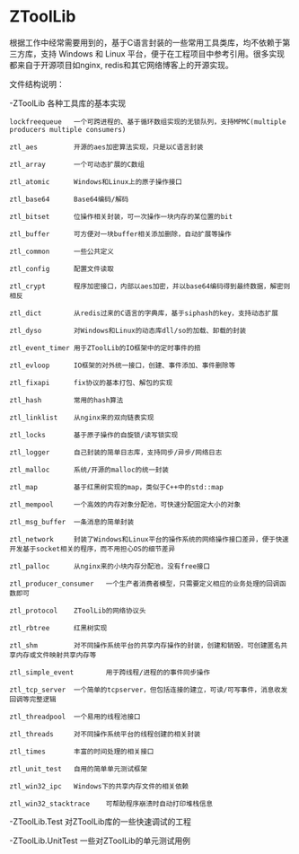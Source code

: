 # ZToolLib
根据工作中经常需要用到的，基于C语言封装的一些常用工具类库，均不依赖于第三方库，支持 Windows 和 Linux 平台，便于在工程项目中参考引用。很多实现都来自于开源项目如nginx, redis和其它网络博客上的开源实现。

文件结构说明：

-ZToolLib 各种工具库的基本实现

    lockfreequeue   一个可跨进程的、基于循环数组实现的无锁队列，支持MPMC(multiple producers multiple consumers)
    
    ztl_aes         开源的aes加密算法实现，只是以C语言封装
    
    ztl_array       一个可动态扩展的C数组
    
    ztl_atomic      Windows和Linux上的原子操作接口
    
    ztl_base64      Base64编码/解码
    
    ztl_bitset      位操作相关封装，可一次操作一块内存的某位置的bit
    
    ztl_buffer      可方便对一块buffer相关添加删除，自动扩展等操作
    
    ztl_common      一些公共定义
    
    ztl_config      配置文件读取
    
    ztl_crypt       程序加密接口，内部以aes加密，并以base64编码得到最终数据，解密则相反
    
    ztl_dict        从redis过来的C语言的字典库，基于siphash的key，支持动态扩展
    
    ztl_dyso        对Windows和Linux的动态库dll/so的加载、卸载的封装
    
    ztl_event_timer 用于ZToolLib的IO框架中的定时事件的掊
    
    ztl_evloop      IO框架的对外统一接口，创建、事件添加、事件删除等
    
    ztl_fixapi      fix协议的基本打包、解包的实现
    
    ztl_hash        常用的hash算法
    
    ztl_linklist    从nginx来的双向链表实现
    
    ztl_locks       基于原子操作的自旋锁/读写锁实现
    
    ztl_logger      自己封装的简单日志库，支持同步/异步/网络日志
    
    ztl_malloc      系统/开源的malloc的统一封装
    
    ztl_map         基于红黑树实现的map，类似于C++中的std::map
    
    ztl_mempool     一个高效的内存对象分配池，可快速分配固定大小的对象
    
    ztl_msg_buffer  一条消息的简单封装
    
    ztl_network     封装了Windows和Linux平台的操作系统的网络操作接口差异，便于快速开发基于socket相关的程序，而不用担心OS的细节差异
    
    ztl_palloc      从nginx来的小块内存分配池，没有free接口
    
    ztl_producer_consumer   一个生产者消费者模型，只需要定义相应的业务处理的回调函数即可 
    
    ztl_protocol    ZToolLib的网络协议头
    
    ztl_rbtree      红黑树实现
    
    ztl_shm         对不同操作系统平台的共享内存操作的封装，创建和销毁，可创建匿名共享内存或文件映射共享内存等
    
    ztl_simple_event        用于跨线程/进程的的事件同步操作
    
    ztl_tcp_server  一个简单的tcpserver，但包括连接的建立，可读/可写事件，消息收发回调等完整逻辑
    
    ztl_threadpool  一个易用的线程池接口
    
    ztl_threads     对不同操作系统平台的线程创建的相关封装
    
    ztl_times       丰富的时间处理的相关接口
    
    ztl_unit_test   自用的简单单元测试框架
    
    ztl_win32_ipc   Windows下的共享内存文件的相关依赖
    
    ztl_win32_stacktrace    可帮助程序崩溃时自动打印堆栈信息
    
-ZToolLib.Test 对ZToolLib库的一些快速调试的工程

-ZToolLib.UnitTest 一些对ZToolLib的单元测试用例


